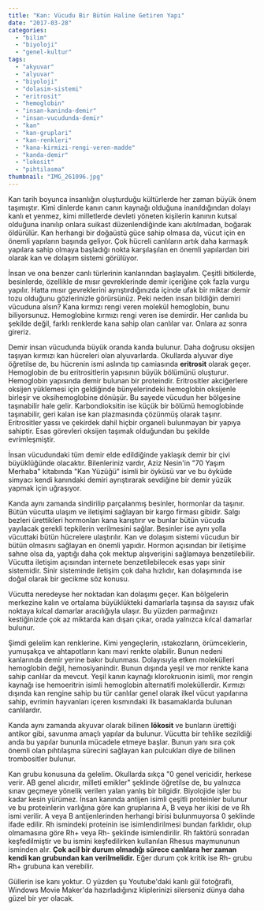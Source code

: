 ```yaml
---
title: "Kan: Vücudu Bir Bütün Haline Getiren Yapı"
date: "2017-03-28"
categories: 
  - "bilim"
  - "biyoloji"
  - "genel-kultur"
tags: 
  - "akyuvar"
  - "alyuvar"
  - "biyoloji"
  - "dolasim-sistemi"
  - "eritrosit"
  - "hemoglobin"
  - "insan-kaninda-demir"
  - "insan-vucudunda-demir"
  - "kan"
  - "kan-gruplari"
  - "kan-renkleri"
  - "kana-kirmizi-rengi-veren-madde"
  - "kanda-demir"
  - "lokosit"
  - "pihtilasma"
thumbnail: "IMG_261096.jpg"
---
```


Kan tarih boyunca insanlığın oluşturduğu kültürlerde her zaman büyük önem taşımıştır. Kimi dinlerde kanın canın kaynağı olduğuna inanıldığından dolayı kanlı et yenmez, kimi milletlerde devleti yöneten kişilerin kanının kutsal olduğuna inanılıp onlara suikast düzenlendiğinde kanı akıtılmadan, boğarak öldürülür. Kan herhangi bir doğaüstü güce sahip olmasa da, vücut için en önemli yapıların başında geliyor. Çok hücreli canlıların artık daha karmaşık yapılara sahip olmaya başladığı nokta karşılaşılan en önemli yapılardan biri olarak kan ve dolaşım sistemi görülüyor.

İnsan ve ona benzer canlı türlerinin kanlarından başlayalım. Çeşitli bitkilerde, besinlerde, özellikle de mısır gevreklerinde demir içeriğine çok fazla vurgu yapılır. Hatta mısır gevreklerini ayrıştırdığınızda içinde ufak bir miktar demir tozu olduğunu gözlerinizle görürsünüz. Peki neden insan bildiğin demiri vücuduna alsın? Kana kırmızı rengi veren molekül hemoglobin, bunu biliyorsunuz. Hemoglobine kırmızı rengi veren ise demirdir. Her canlıda bu şekilde değil, farklı renklerde kana sahip olan canlılar var. Onlara az sonra gireriz.

Demir insan vücudunda büyük oranda kanda bulunur. Daha doğrusu oksijen taşıyan kırmızı kan hücreleri olan alyuvarlarda. Okullarda alyuvar diye öğretilse de, bu hücrenin ismi aslında tıp camiasında **eritrosit** olarak geçer. Hemoglobin de bu eritrositlerin yapısının büyük bölümünü oluşturur. Hemoglobin yapısında demir bulunan bir proteindir. Eritrositler akciğerlere oksijen yüklemesi için geldiğinde bünyelerindeki hemoglobin oksijenle birleşir ve oksihemoglobine dönüşür. Bu sayede vücudun her bölgesine taşınabilir hale gelir. Karbondioksitin ise küçük bir bölümü hemoglobinde taşınabilir, geri kalan ise kan plazmasında çözünmüş olarak taşınr. Eritrositler yassı ve çekirdek dahil hiçbir organeli bulunmayan bir yapıya sahiptir. Esas görevleri oksijen taşımak olduğundan bu şekilde evrimleşmiştir.

İnsan vücudundaki tüm demir elde edildiğinde yaklaşık demir bir çivi büyüklüğünde olacaktır. Bilenleriniz vardır, Aziz Nesin'in "70 Yaşım Merhaba" kitabında "Kan Yüzüğü" isimli bir öyküsü var ve bu öyküde simyacı kendi kanındaki demiri ayrıştırarak sevdiğine bir demir yüzük yapmak için uğraşıyor.

Kanda aynı zamanda sindirilip parçalanmış besinler, hormonlar da taşınır. Bütün vücutta ulaşım ve iletişimi sağlayan bir kargo firması gibidir. Salgı bezleri ürettikleri hormonları kana karıştırır ve bunlar bütün vücuda yayılacak gerekli tepkilerin verilmesini sağlar. Besinler ise aynı yolla vücuttaki bütün hücrelere ulaştırılır. Kan ve dolaşım sistemi vücudun bir bütün olmasını sağlayan en önemli yapıdır. Hormon açısından bir iletişime sahne olsa da, yaptığı daha çok mektup alışverişini sağlamaya benzetilebilir. Vücutta iletişim açısından internete benzetilebilecek esas yapı sinir sistemidir. Sinir sisteminde iletişim çok daha hızlıdır, kan dolaşımında ise doğal olarak bir gecikme söz konusu.

Vücutta neredeyse her noktadan kan dolaşımı geçer. Kan bölgelerin merkezine kalın ve ortalama büyüklükteki damarlarla taşınsa da sayısız ufak noktaya kılcal damarlar aracılığıyla ulaşır. Bu yüzden parmağınızı kestiğinizde çok az miktarda kan dışarı çıkar, orada yalnızca kılcal damarlar bulunur.

Şimdi gelelim kan renklerine. Kimi yengeçlerin, ıstakozların, örümceklerin, yumuşakça ve ahtapotların kanı mavi renkte olabilir. Bunun nedeni kanlarında demir yerine bakır bulunması. Dolayısıyla etken molekülleri hemoglobin değil, hemosiyanindir. Bunun dışında yeşil ve mor renkte kana sahip canlılar da mevcut. Yeşil kanın kaynağı klorokruonin isimli, mor rengin kaynağı ise hemoeritrin isimli hemoglobin alternatifi moleküllerdir. Kırmızı dışında kan rengine sahip bu tür canlılar genel olarak ilkel vücut yapılarına sahip, evrimin hayvanları içeren kısmındaki ilk basamaklarda bulunan canlılardır.

Kanda aynı zamanda akyuvar olarak bilinen **lökosit** ve bunların ürettiği antikor gibi, savunma amaçlı yapılar da bulunur. Vücutta bir tehlike sezildiği anda bu yapılar bununla mücadele etmeye başlar. Bunun yanı sıra çok önemli olan pıhtılaşma sürecini sağlayan kan pulcukları diye de bilinen trombositler bulunur.

Kan grubu konusuna da gelelim. Okullarda sıkça "0 genel vericidir, herkese verir. AB genel alıcıdır, milleti emikler" şeklinde öğretilse de, bu yalnızca sınav geçmeye yönelik verilen yalan yanlış bir bilgidir. Biyolojide işler bu kadar kesin yürümez. İnsan kanında antijen isimli çeşitli proteinler bulunur ve bu proteinlerin varlığına göre kan gruplarına A, B veya her ikisi de ve Rh ismi verilir. A veya B antijenlerinden herhangi birisi bulunmuyorsa 0 şeklinde ifade edilir. Rh ismindeki proteinin ise isimlendirilmesi bundan farklıdır, olup olmamasına göre Rh+ veya Rh- şeklinde isimlendirilir. Rh faktörü sonradan keşfedilmiştir ve bu ismini keşfedilirken kullanılan Rhesus maymununun isminden alır. **Çok acil bir durum olmadığı sürece canlılara her zaman kendi kan grubundan kan verilmelidir.** Eğer durum çok kritik ise Rh- grubu Rh+ grubuna kan verebilir.

Güllerin ise kanı yoktur. O yüzden şu Youtube'daki kanlı gül fotoğraflı, Windows Movie Maker'da hazırladığınız kliplerinizi silerseniz dünya daha güzel bir yer olacak.
